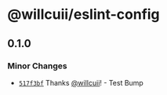 # @willcuii/eslint-config

## 0.1.0

### Minor Changes

- [`517f3bf`](https://github.com/willcuii/turborepo-design-library-template/commit/517f3bf968f162b6be1fc9803d90b2e8754144e9) Thanks [@willcuii](https://github.com/willcuii)! - Test Bump
